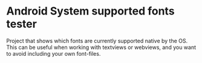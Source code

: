 # Android System supported fonts tester

Project that shows which fonts are currently supported native by the OS.
This can be useful when working with textviews or webviews, and you want to avoid including your own font-files.

